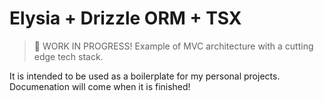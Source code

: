 # Elysia + Drizzle ORM + TSX
> 🚧 WORK IN PROGRESS!
Example of MVC architecture with a cutting edge tech stack.

It is intended to be used as a boilerplate for my personal projects. Documenation will come when it is finished!